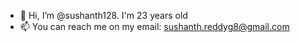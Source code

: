 - 👋 Hi, I’m @sushanth128. I'm 23 years old
- 📫 You can reach me on my email: sushanth.reddyg8@gmail.com

<!---
sushanth128/sushanth128 is a ✨ special ✨ repository because its `README.md` (this file) appears on your GitHub profile.
You can click the Preview link to take a look at your changes.
--->

